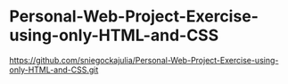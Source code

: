 # Personal-Web-Project-Exercise-using-only-HTML-and-CSS

https://github.com/sniegockajulia/Personal-Web-Project-Exercise-using-only-HTML-and-CSS.git
